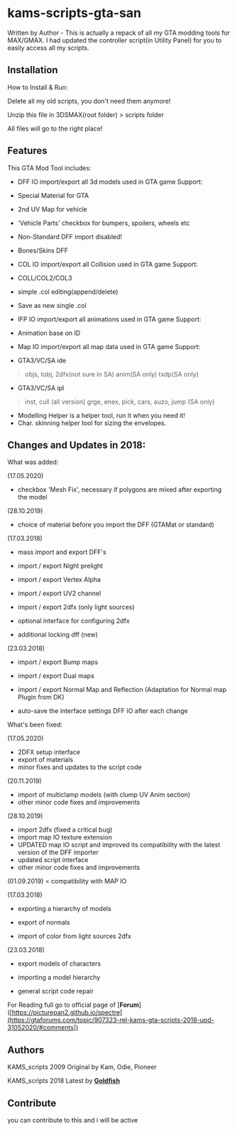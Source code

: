 # kams-scripts-gta-san

Written by Author -
This is actually a repack of all my GTA modding tools for MAX/GMAX. I had updated the controller script(in Utility Panel) for you to easily access all my scripts.

## Installation

How to Install & Run:

Delete all my old scripts, you don't need them anymore!

Unzip this file in 3DSMAX(root folder) > scripts folder

All files will go to the right place!


## Features

This GTA Mod Tool includes:
- DFF IO import/export all 3d models used in GTA game
 Support:
 - Special Material for GTA
 - 2nd UV Map for vehicle
 - 'Vehicle Parts' checkbox for bumpers, spoilers, wheels etc
 - Non-Standard DFF import disabled!
 - Bones/Skins DFF

- COL IO import/export all Collision used in GTA game
 Support:
 - COLL/COL2/COL3
 - simple .col editing(append/delete)
 - Save as new single .col

- IFP IO import/export all animations used in GTA game
 Support:
 - Animation base on ID

- Map IO import/export all map data used in GTA game
 Support:
 - GTA3/VC/SA ide
 >objs, tobj, 2dfx(not sure in SA)
 >anim(SA only)
 >txdp(SA only)
 - GTA3/VC/SA ipl
 >inst, cull (all version)
 >grge, enex, pick, cars, auzo, jump (SA only)

- Modelling Helper is a helper tool, run it when you need it!
- Char. skinning helper tool for sizing the envelopes.


## Changes and Updates in 2018:


What was added:

 

(17.05.2020)
- checkbox 'Mesh Fix', necessary if polygons are mixed after exporting the model

 

(28.10.2019)
- choice of material before you import the DFF (GTAMat or standard)

 

(17.03.2018)

- mass import and export DFF's

- import / export Night prelight

- import / export Vertex Alpha

- import / export UV2 channel

- import / export 2dfx (only light sources)

- optional interface for configuring 2dfx

- additional locking dff (new)

 

(23.03.2018)

- import / export Bump maps

- import / export Dual maps

- import / export Normal Map and Reflection (Adaptation for Normal map Plugin from DK)

- auto-save the interface settings DFF IO after each change

 

 

What's been fixed:

 

(17.05.2020)
 - 2DFX setup interface
 - export of materials
 - minor fixes and updates to the script code

 

(20.11.2019)
 - import of multiclamp models (with clump UV Anim section)
 - other minor code fixes and improvements

 

(28.10.2019)
- import 2dfx (fixed a critical bug)
- import map IO texture extension
- UPDATED map IO script and improved its compatibility with the latest version of the DFF importer
- updated script interface
- other minor code fixes and improvements

 

(01.09.2019)
 = compatibility with MAP IO

 

(17.03.2018)

- exporting a hierarchy of models

- export of normals

- import of color from light sources 2dfx

 

(23.03.2018)

- export models of characters

- importing a model hierarchy

- general script code repair


For Reading full go to official page of [**Forum**]([https://picturepan2.github.io/spectre](https://gtaforums.com/topic/907323-rel-kams-gta-scripts-2018-upd-31052020/#comments])


## Authors

KAMS_scripts 2009 Original by Kam, Odie, Pioneer

KAMS_scripts 2018 Latest by [**Goldfish**]([https://vk.com/vk.goldfish])


## Contribute

you can contribute to this and i will be active

